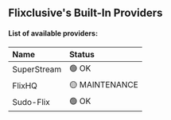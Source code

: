 ## Flixclusive's Built-In Providers
#### List of available providers:
| Name          | Status    |
| :-----------  | :-------  |
| SuperStream | 🟢 OK |
| FlixHQ | 🟡 MAINTENANCE |
| Sudo-Flix | 🟢 OK |
